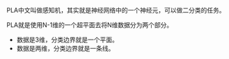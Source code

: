 PLA中文叫做感知机，其实就是神经网络中的一个神经元，可以做二分类的任务。

PLA就是使用N-1维的一个超平面去将N维数据分为两个部分。
- 数据是3维，分类边界就是一个平面。
- 数据是两维，分类边界就是一条线。
